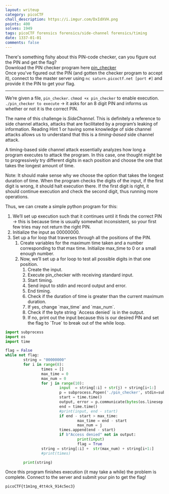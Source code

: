 ```yaml
---
layout: writeup
category: picoCTF
chall_description: https://i.imgur.com/DxIdXVH.png
points: 400
solves: 1949
tags: picoCTF forensics forensics/side-channel forensics/timing
date: 1337-01-01
comments: false
---
```


There's something fishy about this PIN-code checker, can you figure out the PIN and get the flag?  
Download the PIN checker program here [pin_checker](https://github.com/Nightxade/ctf-writeups/tree/master/assets/CTFs/picoCTF/pin_checker)  
Once you've figured out the PIN (and gotten the checker program to accept it), connect to the master server using `nc saturn.picoctf.net [port #]` and provide it the PIN to get your flag.  

---

We’re given a file, `pin_checker`. `chmod +x pin_checker` to enable execution. `./pin_checker to execute` → it asks for an 8 digit PIN and informs us whether or not it is the correct PIN.  

The name of this challenge is *SideChannel*. This is definitely a reference to side channel attacks, attacks that are facilitated by a program’s leaking of information. Reading Hint 1 or having some knowledge of side channel attacks allows us to understand that this is a *timing-based* side channel attack.  

A timing-based side channel attack essentially analyzes how long a program executes to attack the program. In this case, one thought might be to progressively try different digits in each position and choose the one that takes the longest amount of time.  

Note: It should make sense why we choose the option that takes the longest duration of time. When the program checks the digits of the input, if the first digit is wrong, it should halt execution there. If the first digit is right, it should continue execution and check the second digit, thus running more operations.  

Thus, we can create a simple python program for this:  

<ol>
    <li>We’ll set up execution such that it continues until it finds the correct PIN → this is because time is usually somewhat inconsistent, so your first few tries may not return the right PIN.</li>
    <li>Initialize the input as 00000000.</li>
    <li>Set up a for loop that traverses through all the positions of the PIN.  
        <ol>
            <li>Create variables for the maximum time taken and a number corresponding to that max time. Initialize max_time to 0 or a small enough number.</li>
            <li>Now, we’ll set up a for loop to test all possible digits in that one position.
                <ol>
                    <li>Create the input.</li>
                    <li>Execute pin_checker with receiving standard input.</li>
                    <li>Start timing.</li>
                    <li>Send input to stdin and record output and error.</li>
                    <li>End timing.</li>
                    <li>Check if the duration of time is greater than the current maximum duration.</li>
                    <li>If yes, change `max_time` and `max_num`.</li>
                    <li>Check if the byte string `Access denied` is in the output.</li>
                    <li>If no, print out the input because this is our desired PIN and set the flag to `True` to break out of the while loop.</li>
                </ol>
            </li>
        </ol>
    </li>
</ol>

```py
import subprocess
import os
import time

flag = False
while not flag:
        string = "00000000"
        for i in range(8):
                times = []
                max_time = 0
                max_num = 0
                for j in range(10):
                        input  = string[:i] + str(j) + string[i+1:]
                        p = subprocess.Popen('./pin_checker', stdin=subprocess.PIPE, stdout=subprocess.PIPE) #NOTE: no shell=True here
                        start = time.time()
                        output, error = p.communicate(bytes(os.linesep.join([input]), 'ascii'))
                        end = time.time()
                        #print(input, end - start)
                        if end - start > max_time:
                                max_time = end - start
                                max_num = j
                        times.append(end - start)
                        if b"Access denied" not in output:
                                print(input)
                                flag = True
                string = string[:i] +  str(max_num) + string[i+1:]
                #print(times)

        print(string)
```

Once this program finishes execution (it may take a while) the problem is complete. Connect to the server and submit your pin to get the flag!  

    picoCTF{t1m1ng_4tt4ck_914c5ec3}

